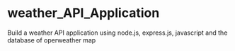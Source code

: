 # weather_API_Application
Build a weather API application using node.js, express.js, javascript and the database of operweather map

